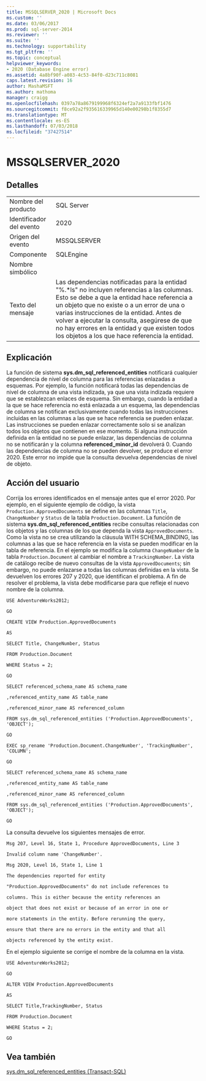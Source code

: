 ```yaml
---
title: MSSQLSERVER_2020 | Microsoft Docs
ms.custom: ''
ms.date: 03/06/2017
ms.prod: sql-server-2014
ms.reviewer: ''
ms.suite: ''
ms.technology: supportability
ms.tgt_pltfrm: ''
ms.topic: conceptual
helpviewer_keywords:
- 2020 (Database Engine error)
ms.assetid: 4a8bf90f-a083-4c53-84f0-d23c711c8081
caps.latest.revision: 16
author: MashaMSFT
ms.author: mathoma
manager: craigg
ms.openlocfilehash: 0397a78a8679199968f6324ef2a7a9133fbf1476
ms.sourcegitcommit: f8ce92a2f935616339965d140e00298b1f8355d7
ms.translationtype: MT
ms.contentlocale: es-ES
ms.lasthandoff: 07/03/2018
ms.locfileid: "37427514"
---
```

# <a name="mssqlserver2020"></a>MSSQLSERVER_2020
    
## <a name="details"></a>Detalles  
  
|||  
|-|-|  
|Nombre del producto|SQL Server|  
|Identificador del evento|2020|  
|Origen del evento|MSSQLSERVER|  
|Componente|SQLEngine|  
|Nombre simbólico||  
|Texto del mensaje|Las dependencias notificadas para la entidad "%.*ls" no incluyen referencias a las columnas. Esto se debe a que la entidad hace referencia a un objeto que no existe o a un error de una o varias instrucciones de la entidad.  Antes de volver a ejecutar la consulta, asegúrese de que no hay errores en la entidad y que existen todos los objetos a los que hace referencia la entidad.|  
  
## <a name="explanation"></a>Explicación  
 La función de sistema **sys.dm_sql_referenced_entities** notificará cualquier dependencia de nivel de columna para las referencias enlazadas a esquemas. Por ejemplo, la función notificará todas las dependencias de nivel de columna de una vista indizada, ya que una vista indizada requiere que se establezcan enlaces de esquema. Sin embargo, cuando la entidad a la que se hace referencia no está enlazada a un esquema, las dependencias de columna se notifican exclusivamente cuando todas las instrucciones incluidas en las columnas a las que se hace referencia se pueden enlazar. Las instrucciones se pueden enlazar correctamente solo si se analizan todos los objetos que contienen en ese momento. Si alguna instrucción definida en la entidad no se puede enlazar, las dependencias de columna no se notificarán y la columna **referenced_minor_id** devolverá 0. Cuando las dependencias de columna no se pueden devolver, se produce el error 2020. Este error no impide que la consulta devuelva dependencias de nivel de objeto.  
  
## <a name="user-action"></a>Acción del usuario  
 Corrija los errores identificados en el mensaje antes que el error 2020. Por ejemplo, en el siguiente ejemplo de código, la vista `Production.ApprovedDocuments` se define en las columnas `Title`, `ChangeNumber` y `Status` de la tabla `Production.Document`. La función de sistema **sys.dm_sql_referenced_entities** recibe consultas relacionadas con los objetos y las columnas de los que dependa la vista `ApprovedDocuments`. Como la vista no se crea utilizando la cláusula WITH SCHEMA_BINDING, las columnas a las que se hace referencia en la vista se pueden modificar en la tabla de referencia. En el ejemplo se modifica la columna `ChangeNumber` de la tabla `Production.Document` al cambiar el nombre a `TrackingNumber`. La vista de catálogo recibe de nuevo consultas de la vista `ApprovedDocuments`; sin embargo, no puede enlazarse a todas las columnas definidas en la vista. Se devuelven los errores 207 y 2020, que identifican el problema. A fin de resolver el problema, la vista debe modificarse para que refleje el nuevo nombre de la columna.  
  
 `USE AdventureWorks2012;`  
  
 `GO`  
  
 `CREATE VIEW Production.ApprovedDocuments`  
  
 `AS`  
  
 `SELECT Title, ChangeNumber, Status`  
  
 `FROM Production.Document`  
  
 `WHERE Status = 2;`  
  
 `GO`  
  
 `SELECT referenced_schema_name AS schema_name`  
  
 `,referenced_entity_name AS table_name`  
  
 `,referenced_minor_name AS referenced_column`  
  
 `FROM sys.dm_sql_referenced_entities ('Production.ApprovedDocuments', 'OBJECT');`  
  
 `GO`  
  
 `EXEC sp_rename 'Production.Document.ChangeNumber', 'TrackingNumber', 'COLUMN';`  
  
 `GO`  
  
 `SELECT referenced_schema_name AS schema_name`  
  
 `,referenced_entity_name AS table_name`  
  
 `,referenced_minor_name AS referenced_column`  
  
 `FROM sys.dm_sql_referenced_entities ('Production.ApprovedDocuments', 'OBJECT');`  
  
 `GO`  
  
 La consulta devuelve los siguientes mensajes de error.  
  
 `Msg 207, Level 16, State 1, Procedure ApprovedDocuments, Line 3`  
  
 `Invalid column name 'ChangeNumber'.`  
  
 `Msg 2020, Level 16, State 1, Line 1`  
  
 `The dependencies reported for entity`  
  
 `"Production.ApprovedDocuments" do not include references to`  
  
 `columns. This is either because the entity references an`  
  
 `object that does not exist or because of an error in one or`  
  
 `more statements in the entity. Before rerunning the query,`  
  
 `ensure that there are no errors in the entity and that all`  
  
 `objects referenced by the entity exist.`  
  
 En el ejemplo siguiente se corrige el nombre de la columna en la vista.  
  
 `USE AdventureWorks2012;`  
  
 `GO`  
  
 `ALTER VIEW Production.ApprovedDocuments`  
  
 `AS`  
  
 `SELECT Title,TrackingNumber, Status`  
  
 `FROM Production.Document`  
  
 `WHERE Status = 2;`  
  
 `GO`  
  
## <a name="see-also"></a>Vea también  
 [sys.dm_sql_referenced_entities &#40;Transact-SQL&#41;](/sql/relational-databases/system-dynamic-management-views/sys-dm-sql-referenced-entities-transact-sql)  
  
  
